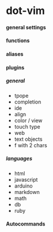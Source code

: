 # dot-vim

#### general settings

#### functions

#### aliases

#### plugins

##### general

- tpope
- completion
- ide
- align
- color / view
- touch type
- web
- text objects
- f with 2 chars

##### languages

- html
- javascript
- arduino
- markdown
- math
- db
- ruby

#### Autocommands
